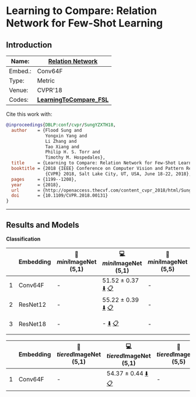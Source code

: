 # Learning to Compare: Relation Network for Few-Shot Learning
## Introduction
| Name:    | [Relation Network](https://arxiv.org/abs/1703.05175)  |
|----------|-------------------------------|
| Embed.:  | Conv64F |
| Type:    | Metric       |
| Venue:   | CVPR'18                      |
| Codes:   | [**LearningToCompare_FSL**](https://github.com/floodsung/LearningToCompare_FSL) |

Cite this work with:
```bibtex
@inproceedings{DBLP:conf/cvpr/SungYZXTH18,
  author    = {Flood Sung and
               Yongxin Yang and
               Li Zhang and
               Tao Xiang and
               Philip H. S. Torr and
               Timothy M. Hospedales},
  title     = {Learning to Compare: Relation Network for Few-Shot Learning},
  booktitle = {2018 {IEEE} Conference on Computer Vision and Pattern Recognition,
               {CVPR} 2018, Salt Lake City, UT, USA, June 18-22, 2018},
  pages     = {1199--1208},
  year      = {2018},
  url       = {http://openaccess.thecvf.com/content_cvpr_2018/html/Sung_Learning_to_Compare_CVPR_2018_paper.html},
  doi       = {10.1109/CVPR.2018.00131}
}
```
---
## Results and Models

**Classification**

|   | Embedding | :book: *mini*ImageNet (5,1) | :computer: *mini*ImageNet (5,1) | :book:*mini*ImageNet (5,5) | :computer: *mini*ImageNet (5,5) | :memo: Comments  |
|---|-----------|--------------------|--------------------|--------------------|--------------------|---|
| 1 | Conv64F | - | 51.52 ± 0.37 [:arrow_down:](https://drive.google.com/drive/folders/15mzj4uTZ9XlddKFduUACwtBeU51FeQxI?usp=sharing) [:clipboard:](./RelationNet-miniImageNet--ravi-Conv64F-5-1-Table2.yaml) | - | 66.49 ± 0.29 [:arrow_down:](https://drive.google.com/drive/folders/1kIz-Zgok60kqbygfsmaKgkU9_ZxBGEGH?usp=sharing) [:clipboard:](./RelationNet-miniImageNet--ravi-Conv64F-5-5-Table2.yaml) | Table.2 |
| 2 | ResNet12 | - | 55.22 ± 0.39 [:arrow_down:](https://drive.google.com/drive/folders/1Z9rfIkKYLd9vFbFj4-qa87FzAu0REPoh?usp=sharing) [:clipboard:](./RelationNet-miniImageNet--ravi-resnet12-5-1-Table2.yaml) | - | - [:arrow_down:]() [:clipboard:]() | Table.2 |
| 3 | ResNet18 | - | - [:arrow_down:]() [:clipboard:]() | - | 71.27 ± 0.31 [:arrow_down:](https://drive.google.com/drive/folders/1idr5_wKw8zdPNuXg8-iCCknHSEEwOXfD?usp=sharing) [:clipboard:](./RelationNet-miniImageNet--ravi-resnet18-5-5-Table2.yaml) | Table.2 |


|   | Embedding | :book: *tiered*ImageNet (5,1) | :computer: *tiered*ImageNet (5,1) | :book:*tiered*ImageNet (5,5) | :computer: *tiered*ImageNet (5,5) | :memo: Comments  |
|---|-----------|--------------------|--------------------|--------------------|--------------------|---|
| 1 | Conv64F | - | 54.37 ± 0.44 [:arrow_down:](https://drive.google.com/drive/folders/1S_Zx8ptBUyzzz9ZoQfRofInuxKTRKhFm?usp=sharing) [:clipboard:](./RelationNet-tiered_imagenet-Conv64F-5-1-Table2.yaml) | - | 71.93 ± 0.35 [:arrow_down:](https://drive.google.com/drive/folders/1VXUiDAZXrsbb2FgVeRwODEBQ7oat1CLL?usp=sharing) [:clipboard:](./RelationNet-tiered_imagenet-Conv64F-5-5-Table2.yaml) | Table.2 |
